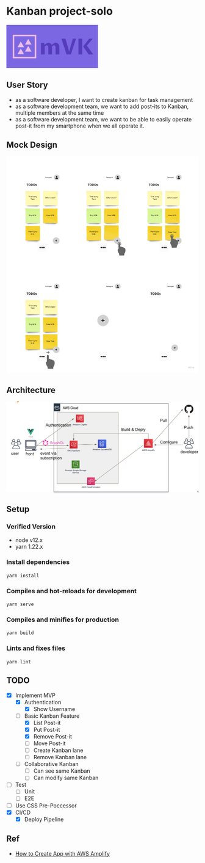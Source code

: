 # Kanban project-solo

<img src="./logo.png" width=240px/>

## User Story
- as a software developer, I want to create kanban for task management
- as a software development team, we want to add post-its to Kanban, multiple members at the same time
- as a software development team, we want to be able to easily operate post-it from my smartphone when we all operate it.

## Mock Design
![](./MVP-mock.jpg)

## Architecture
![](./architecture.png)

## Setup

### Verified Version
- node v12.x
- yarn 1.22.x

### Install dependencies
```
yarn install
```

### Compiles and hot-reloads for development
```
yarn serve
```

### Compiles and minifies for production
```
yarn build
```

### Lints and fixes files
```
yarn lint
```

## TODO
- [x] Implement MVP
    - [x] Authentication
        - [x] Show Username
    - [ ] Basic Kanban Feature
        - [x] List Post-it
        - [x] Put Post-it
        - [x] Remove Post-it
        - [ ] Move Post-it
        - [ ] Create Kanban lane
        - [ ] Remove Kanban lane
    - [ ] Collaborative Kanban
        - [ ] Can see same Kanban
        - [ ] Can modify same Kanban
- [ ] Test
    - [ ] Unit
    - [ ] E2E
- [ ] Use CSS Pre-Poccessor
- [x] CI/CD
    - [x] Deploy Pipeline

## Ref
- [How to Create App with AWS Amplify](https://aws.amazon.com/jp/builders-flash/202008/amplify-crud-app/)
